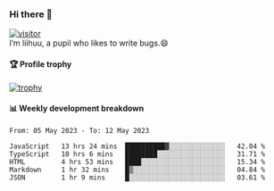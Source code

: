 ### Hi there 👋
[![visitor](https://visitor-badge.glitch.me/badge?page_id=liihuu&right_color=blue)](https://github.com/liihuu)<br>
I’m liihuu, a pupil who likes to write bugs.😄


#### 🏆 Profile trophy
[![trophy](https://github-profile-trophy.vercel.app?username=liihuu&margin-w=16&margin-h=16&rank=-C,-B)](https://github.com/liihuu)


#### 📊 Weekly development breakdown
<!--START_SECTION:waka-->

```text
From: 05 May 2023 - To: 12 May 2023

JavaScript   13 hrs 24 mins  ██████████▓░░░░░░░░░░░░░░   42.04 %
TypeScript   10 hrs 6 mins   ████████░░░░░░░░░░░░░░░░░   31.71 %
HTML         4 hrs 53 mins   ████░░░░░░░░░░░░░░░░░░░░░   15.34 %
Markdown     1 hr 32 mins    █▒░░░░░░░░░░░░░░░░░░░░░░░   04.84 %
JSON         1 hr 9 mins     █░░░░░░░░░░░░░░░░░░░░░░░░   03.61 %
```

<!--END_SECTION:waka-->

<!--
**liihuu/liihuu** is a ✨ _special_ ✨ repository because its `README.md` (this file) appears on your GitHub profile.

Here are some ideas to get you started:

- 🔭 I’m currently working on ...
- 🌱 I’m currently learning ...
- 👯 I’m looking to collaborate on ...
- 🤔 I’m looking for help with ...
- 💬 Ask me about ...
- 📫 How to reach me: ...
- 😄 Pronouns: ...
- ⚡ Fun fact: ...
-->
